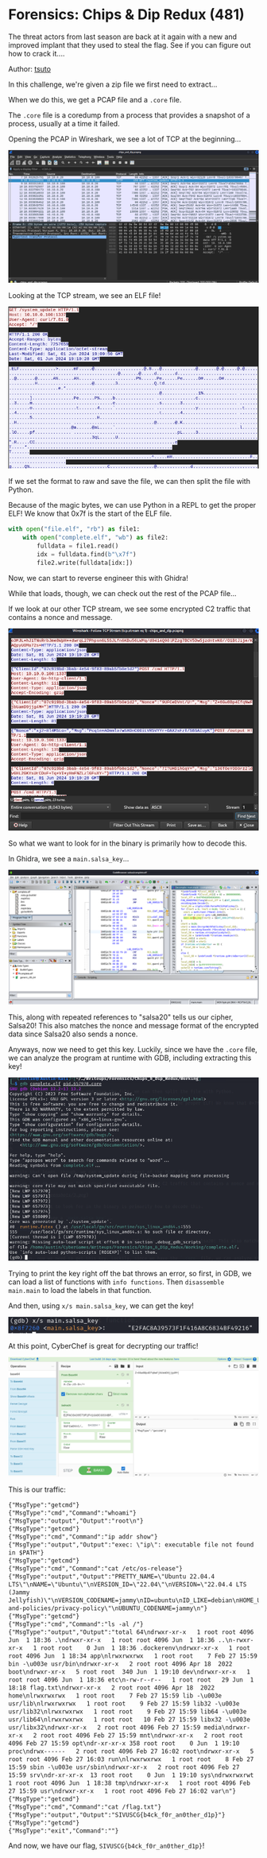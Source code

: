 # Forensics: Chips & Dip Redux (481)

The threat actors from last season are back at it again with a new and improved implant that they used to steal the flag. See if you can figure out how to crack it....

Author: [tsuto](https://github.com/jselliott)

In this challenge, we're given a zip file we first need to extract...

When we do this, we get a PCAP file and a `.core` file.

The `.core` file is a coredump from a process that provides a snapshot of a process, usually at a time it failed.

Opening the PCAP in Wireshark, we see a lot of TCP at the beginning...

![Image 1](Screenshots/1.png)

Looking at the TCP stream, we see an ELF file!

![Image 2](Screenshots/2.png)

If we set the format to raw and save the file, we can then split the file with Python.

Because of the magic bytes, we can use Python in a REPL to get the proper ELF! We know that 0x7f is the start of the ELF file.

```py
with open("file.elf", "rb") as file1:
	with open("complete.elf", "wb") as file2:
		fulldata = file1.read()
		idx = fulldata.find(b"\x7f")
		file2.write(fulldata[idx:])
```

Now, we can start to reverse engineer this with Ghidra!

While that loads, though, we can check out the rest of the PCAP file...

If we look at our other TCP stream, we see some encrypted C2 traffic that contains a nonce and message.

![Image 3](Screenshots/3.png)

So what we want to look for in the binary is primarily how to decode this.

In Ghidra, we see a `main.salsa_key`...

![Image 4](Screenshots/4.png)

This, along with repeated references to "salsa20" tells us our cipher, Salsa20! This also matches the nonce and message format of the encrypted data since Salsa20 also sends a nonce.

Anyways, now we need to get this key. Luckily, since we have the `.core` file, we can analyze the program at runtime with GDB, including extracting this key!

![Image 5](Screenshots/5.png)

Trying to print the key right off the bat throws an error, so first, in GDB, we can load a list of functions with `info functions`. Then `disassemble main.main` to load the labels in that function. 

And then, using `x/s main.salsa_key`, we can get the key!

![Image 6](Screenshots/6.png)

At this point, CyberChef is great for decrypting our traffic!

![Image 7](Screenshots/7.png)

This is our traffic:

```
{"MsgType":"getcmd"}
{"MsgType":"cmd","Command":"whoami"}
{"MsgType":"output","Output":"root\n"}
{"MsgType":"getcmd"}
{"MsgType":"cmd","Command":"ip addr show"}
{"MsgType":"output","Output":"exec: \"ip\": executable file not found in $PATH"}
{"MsgType":"getcmd"}
{"MsgType":"cmd","Command":"cat /etc/os-release"}
{"MsgType":"output","Output":"PRETTY_NAME=\"Ubuntu 22.04.4 LTS\"\nNAME=\"Ubuntu\"\nVERSION_ID=\"22.04\"\nVERSION=\"22.04.4 LTS (Jammy Jellyfish)\"\nVERSION_CODENAME=jammy\nID=ubuntu\nID_LIKE=debian\nHOME_URL=\"https://www.ubuntu.com/\"\nSUPPORT_URL=\"https://help.ubuntu.com/\"\nBUG_REPORT_URL=\"https://bugs.launchpad.net/ubuntu/\"\nPRIVACY_POLICY_URL=\"https://www.ubuntu.com/legal/terms-and-policies/privacy-policy\"\nUBUNTU_CODENAME=jammy\n"}
{"MsgType":"getcmd"}
{"MsgType":"cmd","Command":"ls -al /"}
{"MsgType":"output","Output":"total 64\ndrwxr-xr-x   1 root root 4096 Jun  1 18:36 .\ndrwxr-xr-x   1 root root 4096 Jun  1 18:36 ..\n-rwxr-xr-x   1 root root    0 Jun  1 18:36 .dockerenv\ndrwxr-xr-x   1 root root 4096 Jun  1 18:34 app\nlrwxrwxrwx   1 root root    7 Feb 27 15:59 bin -\u003e usr/bin\ndrwxr-xr-x   2 root root 4096 Apr 18  2022 boot\ndrwxr-xr-x   5 root root  340 Jun  1 19:10 dev\ndrwxr-xr-x   1 root root 4096 Jun  1 18:36 etc\n-rw-r--r--   1 root root   29 Jun  1 18:18 flag.txt\ndrwxr-xr-x   2 root root 4096 Apr 18  2022 home\nlrwxrwxrwx   1 root root    7 Feb 27 15:59 lib -\u003e usr/lib\nlrwxrwxrwx   1 root root    9 Feb 27 15:59 lib32 -\u003e usr/lib32\nlrwxrwxrwx   1 root root    9 Feb 27 15:59 lib64 -\u003e usr/lib64\nlrwxrwxrwx   1 root root   10 Feb 27 15:59 libx32 -\u003e usr/libx32\ndrwxr-xr-x   2 root root 4096 Feb 27 15:59 media\ndrwxr-xr-x   2 root root 4096 Feb 27 15:59 mnt\ndrwxr-xr-x   2 root root 4096 Feb 27 15:59 opt\ndr-xr-xr-x 358 root root    0 Jun  1 19:10 proc\ndrwx------   2 root root 4096 Feb 27 16:02 root\ndrwxr-xr-x   5 root root 4096 Feb 27 16:03 run\nlrwxrwxrwx   1 root root    8 Feb 27 15:59 sbin -\u003e usr/sbin\ndrwxr-xr-x   2 root root 4096 Feb 27 15:59 srv\ndr-xr-xr-x  13 root root    0 Jun  1 19:10 sys\ndrwxrwxrwt   1 root root 4096 Jun  1 18:38 tmp\ndrwxr-xr-x   1 root root 4096 Feb 27 15:59 usr\ndrwxr-xr-x   1 root root 4096 Feb 27 16:02 var\n"}
{"MsgType":"getcmd"}
{"MsgType":"cmd","Command":"cat /flag.txt"}
{"MsgType":"output","Output":"SIVUSCG{b4ck_f0r_an0ther_d1p}"}
{"MsgType":"getcmd"}
{"MsgType":"exit","Command":""}
```

And now, we have our flag, `SIVUSCG{b4ck_f0r_an0ther_d1p}`!
